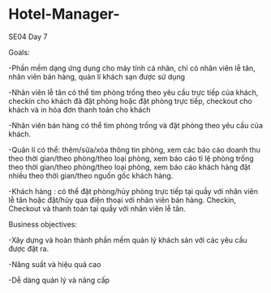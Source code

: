 # Hotel-Manager-
SE04 Day 7

Goals:

-Phần mềm dạng ứng dụng cho máy tính cá nhân, chỉ có nhân viên lễ tân, nhân viên bán hàng, quản lí khách sạn được sử dụng

-Nhân viên lễ tân có thể tìm phòng trống theo yêu cầu trực tiếp của khách, checkin cho khách đã đặt phòng hoặc đặt phòng trực tiếp, checkout cho khách và in hóa đơn thanh toán cho khách

-Nhân viên bán hàng có thể tìm phòng trống và đặt phòng theo yêu cầu của khách.

-Quản lí có thể: thêm/sửa/xóa thông tin phòng, xem các báo cáo doanh thu theo thời gian/theo phòng/theo loại phòng, xem báo cáo tỉ lệ phòng trống theo thời gian/theo phòng/theo loại phòng, xem báo cáo khách hàng đặt nhiều theo thời gian/theo nguồn gốc khách hàng.

-Khách hàng : có thể đặt phòng/hủy phòng trực tiếp tại quầy với nhân viên lễ tân hoặc đặt/hủy qua điện thoại với nhân viên bán hàng. Checkin, Checkout và thanh toán tại quầy với nhân viên lễ tân.


Business objectives:

-Xây dựng và hoàn thành phần mềm quản lý khách sản với các yêu cầu được đặt ra.

-Năng suất và hiệu quả cao

-Dễ dàng quản lý và nâng cấp
